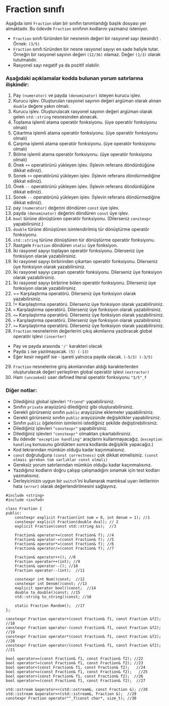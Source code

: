 # Fraction sınıfı

Aşağıda ismi `Fraction` olan bir sınıfın tanımlandığı başlık dosyası yer almaktadır. 
Bu ödevde `Fraction` sınıfının kodlarını yazmanız isteniyor.
+ `Fraction` sınıfı türünden bir nesnenin değeri bir rasyonel sayı (kesirdir) . Örnek: `(3/5)` <br>
+ `Fraction` sınıfı türünden bir nesne rasyonel sayıyı en sade haliyle tutar. Örneğin bir rasyonel sayının değeri `(12/36)` olamaz. Değer `(1/3)` olarak tutulmalıdır.
+ Rasyonel sayı negatif ya da pozitif olabilir.


### Aşağıdaki açıklamalar kodda bulunan yorum satırlarına ilişkindir:

1. Pay `(numerator)` ve payda `(denominator)` isteyen kurucu işlev.
2. Kurucu işlev. Oluşturulan rasyonel sayının değeri argüman olarak alınan `double` değere yakın olmalı.
3. Kurucu işlev. Oluşturulacak rasyonel sayının değeri argüman olarak gelen `std::string` nesnesinden alınacak.
4. Toplama işlemli atama operatör fonksiyonu. (üye operatör fonksiyonu olmalı)
5. Çıkartma işlemli atama operatör fonksiyonu. (üye operatör fonksiyonu olmalı)
6. Çarpma işlemli atama operatör fonksiyonu. (üye operatör fonksiyonu olmalı)
7. Bölme işlemli atama operatör fonksiyonu. (üye operatör fonksiyonu olmalı)
8. Önek `++` operatörünü yükleyen işlev. (İşlevin referans döndürdüğüne dikkat ediniz). 
9. Sonek `++` operatörünü yükleyen işlev. (İşlevin referans döndürmediğine dikkat ediniz). 
10. Önek `--` operatörünü yükleyen işlev. (İşlevin referans döndürdüğüne dikkat ediniz). 
11. Sonek `--` operatörünü yükleyen işlev. (İşlevin referans döndürmediğine dikkat ediniz). 
12. pay `(numerator)` değerini döndüren `const` üye işlev.
13. payda `(denominator)` değerini döndüren `const` üye işlev.
14. `bool` türüne dönüştüren operatör fonksiyonu. (Dilerseniz `constexpr` yapabilirsiniz.)
15. `double` türüne dönüştüren isimlendirilmiş tür dönüştürme operatör fonksiyonu.
16. `std::string` türüne dönüştüren tür dönüştürme operatör fonksiyonu.
17. Rastgele `Fraction` döndüren `static` üye fonksiyon.
18. İki rasyonel sayıyı toplayan operatör fonksiyonu. Dilerseniz üye fonksiyon olarak yazabilirsiniz.
19. İki rasyonel sayıyı birbirinden çıkartan operatör fonksiyonu. Dilerseniz üye fonksiyon olarak yazabilirsiniz.
20. İki rasyonel sayıyı çarpan  operatör fonksiyonu. Dilerseniz üye fonksiyon olarak yazabilirsiniz.
21. İki rasyonel sayıyı birbirine bölen operatör fonksiyonu. Dilerseniz üye fonksiyon olarak yazabilirsiniz.
22. == Karşılaştırma operatörü. Dilerseniz üye fonksiyon olarak yazabilirsiniz.
23. != Karşılaştırma operatörü. Dilerseniz üye fonksiyon olarak yazabilirsiniz.
24. `<` Karşılaştırma operatörü. Dilerseniz üye fonksiyon olarak yazabilirsiniz.
25. `<=` Karşılaştırma operatörü. Dilerseniz üye fonksiyon olarak yazabilirsiniz.
26. `>` Karşılaştırma operatörü. Dilerseniz üye fonksiyon olarak yazabilirsiniz.
27. `>=` Karşılaştırma operatörü. Dilerseniz üye fonksiyon olarak yazabilirsiniz.
28. `Fraction` nesnelerinin değerlerini çıkış akımlarına yazdıracak global operatör işlevi `(inserter)`
* Pay ve payda arasında `'/'` karakteri olacak
* Payda `1` ise yazılmayacak. `(5) (-13)`
* Eğer kesir negatif ise - işareti yalnızca payda olacak. `(-5/3) (-3/5)`
29. `Fraction` nesnelerine giriş akımlarından aldığı karakterlerden oluşturulacak değeri yerleştiren global operatör işlevi `(extractor)`
30. Ham `(uncooked)` user defined literal operatör fonksiyonu `"3/5"_f` 


### Diğer notlar:
* Dilediğiniz global işlevleri `"friend"` yapabilirsiniz.
* Sınıfın `private` arayüzünü dilediğiniz gibi oluşturabilirsiniz.
* Gerekli görürseniz sınıfın `public` arayüzüne eklemeler yapabilirsiniz.
* Gerekli görürseniz sınıfın `public` arayüzünde değişiklikler yapabilirsiniz.
* Sınıfın `public` öğelerinin isimlerini istediğiniz şekilde değiştirebilirsiniz.
* Dilediğiniz işlevleri `"constexpr"` yapabilirsiniz. 
* Dilediğiniz işlevleri `"constexpr"` olmaktan çıkartabilirsiniz.
* Bu ödevde `"exception handling"` araçlarını kullanmayacağız. (`exception handling` konusunu gördükten sonra kodlarda değişiklik yapacağız.)
* Kod tekrarından mümkün olduğu kadar kaçınmalısınız.
* `const` doğruluğuna `(const correctness)` çok dikkat etmelisiniz. `(const olması gereken tüm varlıklar const olmalı)`
* Gereksiz yorum satırlarından mümkün olduğu kadar kaçınmalısınız.
* Yazdığınız kodların doğru çalışıp çalışmadığını sınamak için test kodları yazmalısınız.
* Derleyicinizin uygun bir `switch`'ini kullanarak mantıksal uyarı iletilerinin hata `(error)` olarak değerlendirilmesini sağlayınız.


```
#include <string>
#include <iosfwd>

class Fraction {
public:
	constexpr explicit Fraction(int num = 0, int denum = 1); //1
	constexpr explicit Fraction(double dval); // 2
	explicit Fraction(const std::string &s);  //3
	
	Fraction& operator+=(const Fraction& f); //4
	Fraction& operator-=(const Fraction& f); //5
	Fraction& operator*=(const Fraction& f); //6
	Fraction& operator/=(const Fraction& f); //7
	
	Fraction& operator++(); //8
	Fraction operator++(int); //9
	Fraction& operator--(); //10
	Fraction operator--(int);  //11
	
	constexpr int Num()const;  //12
	constexpr int Denom()const; //13
	explicit operator bool()const;  //14
	double to_double()const; //15
	std::string to_string()const; //16
	
	static Fraction Random();  //17
};

constexpr Fraction operator+(const Fraction& f1, const Fraction &f2); //18
constexpr Fraction operator-(const Fraction& f1, const Fraction &f2);  //19
constexpr Fraction operator*(const Fraction& f1, const Fraction &f2); //20
constexpr Fraction operator/(const Fraction& f1, const Fraction &f2);  //21

bool operator==(const Fraction& f1, const Fraction& f2); //22
bool operator!=(const Fraction& f1, const Fraction& f2); //23
bool operator<(const Fraction& f1, const Fraction& f2);   //24
bool operator<=(const Fraction& f1, const Fraction& f2);   //25
bool operator>(const Fraction& f1, const Fraction& f2);  //26
bool operator>=(const Fraction& f1, const Fraction& f2);  //27

std::ostream &operator<<(std::ostream&, const Fraction &); //28
std::istream &operator>>(std::istream&, Fraction &);  //29
constexpr Fraction operator""_f(const char*, size_t); //30

```
